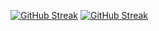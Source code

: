 [![GitHub Streak](https://github-readme-streak-stats.herokuapp.com/?user=hendrixxD)](https://git.io/streak-stats)
[![GitHub Streak](http://github-readme-streak-stats.herokuapp.com?user=hendrixxD&theme=dark)](https://git.io/streak-stats)
